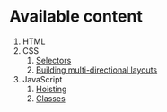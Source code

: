 # Available content

1. HTML
2. CSS
   1. [Selectors](./css/selectors.md)
   2. [Building multi-directional layouts](./css/multi-directional-layouts.md)
3. JavaScript
   1. [Hoisting](./javascript/hoisting.md)
   2. [Classes](./javascript/classes.md)

